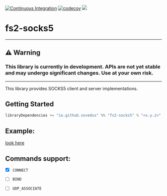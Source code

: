 [![Continuous Integration](https://github.com/sovedus/fs2-socks5/actions/workflows/ci.yml/badge.svg?branch=master)](https://github.com/sovedus/fs2-socks5/actions/workflows/ci.yml)
[![codecov](https://codecov.io/gh/sovedus/fs2-socks5/branch/master/graph/badge.svg?token=TS6AF2SAM9)](https://codecov.io/gh/sovedus/fs2-socks5)
[![](https://maven-badges.sml.io/sonatype-central/io.github.sovedus/fs2-socks5_2.13/badge.svg)](https://central.sonatype.com/search?namespace=io.github.sovedus&q=fs2-socks5)

# fs2-socks5

---

## ⚠️ Warning
### This library is currently in development. APIs are not yet stable and may undergo significant changes. Use at your own risk.

---

This library provides SOCKS5 client and server implementations.

## Getting Started

```scala
libraryDependencies += "io.github.sovedus" %% "fs2-socks5" % "<x.y.z>"
```



## Example:
[look here](/example/src/main/scala/io/github/sovedus/socks5/example)

## Commands support:
- [x] `CONNECT`
- [ ] `BIND`
- [ ] `UDP_ASSOCIATE`



